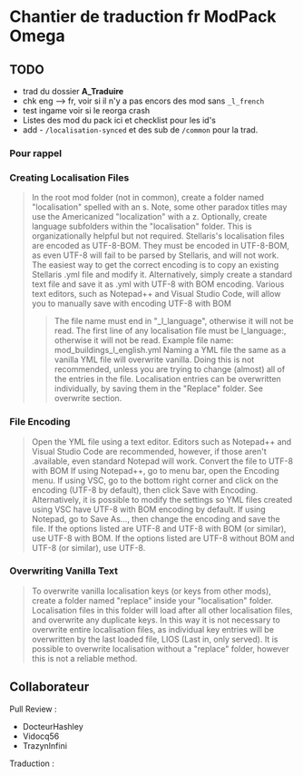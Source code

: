 # Chantier de traduction fr ModPack Omega

## TODO

* trad du dossier **A_Traduire**
* chk eng --> fr, voir si il n'y a pas encors des mod sans `_l_french`
* test ingame voir si le reorga crash
* Listes des mod du pack ici et checklist pour les id's
* add - `/localisation-synced` et des sub de `/common` pour la trad.

### Pour rappel

### Creating Localisation Files

>In the root mod folder (not in common), create a folder named "localisation" spelled with an s. Note, some other paradox titles may use the Americanized "localization" with a z.
Optionally, create language subfolders within the "localisation" folder. This is organizationally helpful but not required.
Stellaris's localisation files are encoded as UTF-8-BOM. They must be encoded in UTF-8-BOM, as even UTF-8 will fail to be parsed by Stellaris, and will not work.
>The easiest way to get the correct encoding is to copy an existing Stellaris .yml file and modify it.
Alternatively, simply create a standard text file and save it as .yml with UTF-8 with BOM encoding. Various text editors, such as Notepad++ and Visual Studio Code, will allow you to manually save with encoding UTF-8 with BOM
>>The file name must end in "_l_language", otherwise it will not be read.
The first line of any localisation file must be l_language:, otherwise it will not be read.
Example file name: mod_buildings_l_english.yml
>Naming a YML file the same as a vanilla YML file will overwrite vanilla. Doing this is not recommended, unless you are trying to change (almost) all of the entries in the file. Localisation entries can be overwritten individually, by saving them in the "Replace" folder. See overwrite section.

### File Encoding

>Open the YML file using a text editor. Editors such as Notepad++ and Visual Studio Code are recommended, however, if those aren't .available, even standard Notepad will work.
Convert the file to UTF-8 with BOM
If using Notepad++, go to menu bar, open the Encoding menu.
If using VSC, go to the bottom right corner and click on the encoding (UTF-8 by default), then click Save with Encoding. Alternatively, it is possible to modify the settings so YML files created using VSC have UTF-8 with BOM encoding by default.
If using Notepad, go to Save As..., then change the encoding and save the file.
If the options listed are UTF-8 and UTF-8 with BOM (or similar), use UTF-8 with BOM.
If the options listed are UTF-8 without BOM and UTF-8 (or similar), use UTF-8.

### Overwriting Vanilla Text

>To overwrite vanilla localisation keys (or keys from other mods), create a folder named "replace" inside your "localisation" folder. Localisation files in this folder will load after all other localisation files, and overwrite any duplicate keys. In this way it is not necessary to overwrite entire localisation files, as individual key entries will be overwritten by the last loaded file, LIOS (Last in, only served). It is possible to overwrite localisation without a "replace" folder, however this is not a reliable method.

## Collaborateur

Pull Review :

* DocteurHashley
* Vidocq56
* TrazynInfini

Traduction :
